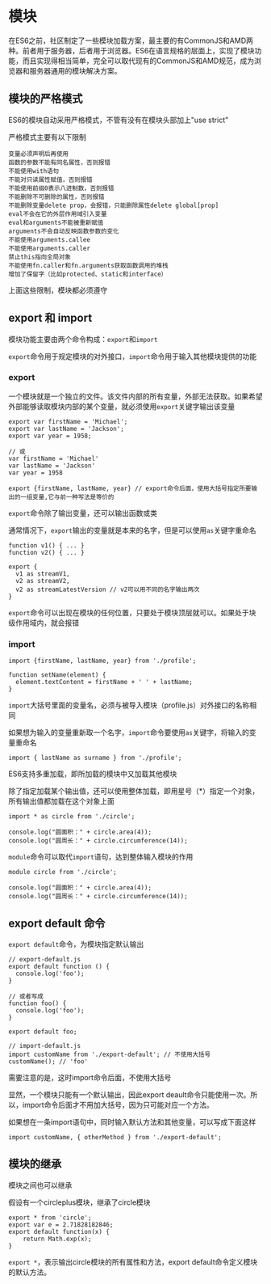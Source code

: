 # 模块

在ES6之前，社区制定了一些模块加载方案，最主要的有CommonJS和AMD两种。前者用于服务器，后者用于浏览器。ES6在语言规格的层面上，实现了模块功能，而且实现得相当简单，完全可以取代现有的CommonJS和AMD规范，成为浏览器和服务器通用的模块解决方案。

## 模块的严格模式

ES6的模块自动采用严格模式，不管有没有在模块头部加上"use strict"

严格模式主要有以下限制

	变量必须声明后再使用
	函数的参数不能有同名属性，否则报错
	不能使用with语句
	不能对只读属性赋值，否则报错
	不能使用前缀0表示八进制数，否则报错
	不能删除不可删除的属性，否则报错
	不能删除变量delete prop，会报错，只能删除属性delete global[prop]
	eval不会在它的外层作用域引入变量
	eval和arguments不能被重新赋值
	arguments不会自动反映函数参数的变化
	不能使用arguments.callee
	不能使用arguments.caller
	禁止this指向全局对象
	不能使用fn.caller和fn.arguments获取函数调用的堆栈
	增加了保留字（比如protected、static和interface）

上面这些限制，模块都必须遵守


## export 和 import

模块功能主要由两个命令构成：`export`和`import`

`export`命令用于规定模块的对外接口，`import`命令用于输入其他模块提供的功能

### export

一个模块就是一个独立的文件。该文件内部的所有变量，外部无法获取。如果希望外部能够读取模块内部的某个变量，就必须使用`export`关键字输出该变量

	export var firstName = 'Michael';
	export var lastName = 'Jackson';
	export var year = 1958;
	
	// 或
	var firstName = 'Michael'
	var lastName = 'Jackson'
	var year = 1958
	
	export {firstName, lastName, year} // export命令后面，使用大括号指定所要输出的一组变量,它与前一种写法是等价的

`export`命令除了输出变量，还可以输出函数或类

通常情况下，`export`输出的变量就是本来的名字，但是可以使用`as`关键字重命名

	function v1() { ... }
	function v2() { ... }
	
	export {
	  v1 as streamV1,
	  v2 as streamV2,
	  v2 as streamLatestVersion // v2可以用不同的名字输出两次
	}

`export`命令可以出现在模块的任何位置，只要处于模块顶层就可以。如果处于块级作用域内，就会报错

### import

	import {firstName, lastName, year} from './profile';
	
	function setName(element) {
	  element.textContent = firstName + ' ' + lastName;
	}

`import`大括号里面的变量名，必须与被导入模块（profile.js）对外接口的名称相同

如果想为输入的变量重新取一个名字，`import`命令要使用`as`关键字，将输入的变量重命名

	import { lastName as surname } from './profile';

ES6支持多重加载，即所加载的模块中又加载其他模块

除了指定加载某个输出值，还可以使用整体加载，即用星号（*）指定一个对象，所有输出值都加载在这个对象上面

	import * as circle from './circle';
	
	console.log("圆面积：" + circle.area(4));
	console.log("圆周长：" + circle.circumference(14));

`module`命令可以取代`import`语句，达到整体输入模块的作用

	module circle from './circle';
	
	console.log("圆面积：" + circle.area(4));
	console.log("圆周长：" + circle.circumference(14));

## export default 命令

`export default`命令，为模块指定默认输出

	// export-default.js
	export default function () {
	  console.log('foo');
	}
	
	// 或者写成
	function foo() {
	  console.log('foo');
	}
	
	export default foo;

	// import-default.js
	import customName from './export-default'; // 不使用大括号
	customName(); // 'foo'

需要注意的是，这时import命令后面，不使用大括号

显然，一个模块只能有一个默认输出，因此export deault命令只能使用一次。所以，import命令后面才不用加大括号，因为只可能对应一个方法。

如果想在一条import语句中，同时输入默认方法和其他变量，可以写成下面这样

	import customName, { otherMethod } from './export-default';

## 模块的继承

模块之间也可以继承

假设有一个circleplus模块，继承了circle模块

	export * from 'circle';
	export var e = 2.71828182846;
	export default function(x) {
	    return Math.exp(x);
	}

`export *`，表示输出circle模块的所有属性和方法，export default命令定义模块的默认方法。